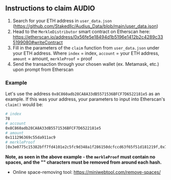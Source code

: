 ## Instructions to claim AUDIO
1. Search for your ETH address in `user_data.json` (https://github.com/Stakedllc/Audius_Data/blob/main/user_data.json)
2. Head to the `MerkleDistributor` smart contract on Etherscan here: https://etherscan.io/address/0x56fe5e18494d1b5196e1412b2c4289c335199080#writeContract
3. Fill in the parameters of the `claim` function from `user_data.json` under your ETH address. Where `index` = index, `account` = your ETH address, `amount` = amount, `merkleProof` = proof
5. Send the transaction through your chosen wallet (ex. Metamask, etc.) upon prompt from Etherscan 

### Example 
Let's use the address `0x8C860adb28CA8A33dB5571536BFCF7D6522181e5` as an example. If this was your address, your parameters to input into Etherscan's `claim()` would be:

```bash
# index
78
# account
0x8C860adb28CA8A33dB5571536BFCF7D6522181e5
# amount
0x111296369c55da911ac9
# merkleProof
[0x3e0775c15382bff7fd4101e2c5fc9d348a1f286150dcfccd63f65f51d181219f,0x7938d641416bd58b917fa1aab52ee2743c9ada74e4e54613f292b0b8fa06595b,0x81d2d3e0adef6011d11ad3146204b4e5fc1ebd64c82899d3352f76852d72acf5,0xffc6db6046f454aecd73953abb61b1e8bf514d90df58fe3d43acaee211790cda,0xaa65a4bd052e4d34b271f22453326c118fb0933d6afd2b8600ac96c61a4c3d1c,0x49246b9309ddfb41893cdb9b7c3652f367a6f82682145032b8a904bbcaf12541,0xd4b7aa12e78befc24463d994b98d83a364ec4639a7942c7b4735f12b5d298305,0x3d7e8e693caa7d0af8b8123faa0ed039569222fbbe3fca32f7b5d13b901721fd]
```

**Note, as seen in the above example - the `merkleProof` must contain no spaces, and the "" characters must be removed from around each hash.**
- Online space-removing tool: https://miniwebtool.com/remove-spaces/
